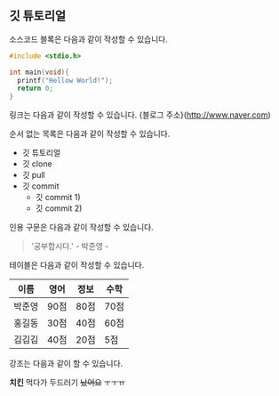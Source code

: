 ## 깃 튜토리얼

소스코드 블록은 다음과 같이 작성할 수 있습니다.

```c
#include <stdio.h>

int main(void){
  printf("Hellow World!");
  return 0;
}
```

링크는 다음과 같이 작성할 수 있습니다.
{블로그 주소}(http://www.naver.com)

순서 없는 목록은 다음과 같이 작성할 수 있습니다.

* 깃 튜토리얼
* 깃 clone
* 깃 pull
* 깃 commit
  * 깃 commit 1)
  * 깃 commit 2)

인용 구문은 다음과 같이 작성할 수 있습니다.
> '공부합시다.' - 박준영 -
> 

테이블은 다음과 같이 작성할 수 있습니다.

이름|영어|정보|수학
---|---|---|---|
박준영|90점|80점|70점|
홍길동|30점|40점|60점|
김김김|40점|20점|5점|

강조는 다음과 같이 할 수 있습니다.

**치킨** 먹다가 두드러기 ~~났어요~~ ㅜㅜㅠ
